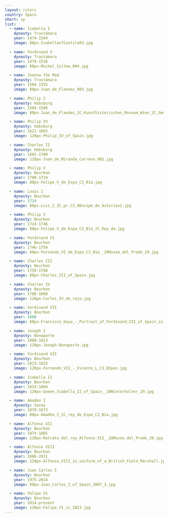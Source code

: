 ```yaml
---
layout: rulers
country: Spain
short: sp
list:
  - name: Isabella I
    dynasty: Trastámara
    year: 1474-1504
    image: 80px-IsabellaofCastile03.jpg

  - name: Ferdinand V
    dynasty: Trastámara
    year: 1479-1516
    image: 80px-Michel_Sittow_004.jpg

  - name: Joanna the Mad
    dynasty: Trastámara
    year: 1504-1555
    image: 80px-Juan_de_Flandes_003.jpg

  - name: Philip I
    dynasty: Habsburg
    year: 1504-1506
    image: 80px-Juan_de_Flandes_2C_Kunsthistorisches_Museum_Wien_2C_Gem_C3_A4ldegalerie_-_Philipp_der_Sch_C3_B6ne__281478-1506_29_-_GG_3872.jpg

  - name: Philip IV
    dynasty: Habsburg
    year: 1621-1665
    image: 120px-Philip_IV_of_Spain.jpg

  - name: Charles II
    dynasty: Habsburg
    year: 1665-1700
    image: 120px-Juan_de_Miranda_Carreno_002.jpg

  - name: Philip V
    dynasty: Bourbon
    year: 1700-1724
    image: 80px-Felipe_V_de_Espa_C3_B1a.jpg

  - name: Louis I
    dynasty: Bourbon
    year: 1724
    image: 80px-Luis_I_2C_pr_C3_ADncipe_de_Asturias2.jpg

  - name: Philip V
    dynasty: Bourbon
    year: 1724-1746
    image: 80px-Felipe_V_de_Espa_C3_B1a_2C_Rey_de.jpg

  - name: Ferdinand VI
    dynasty: Bourbon
    year: 1746-1759
    image: 80px-Fernando_VI_de_Espa_C3_B1a__28Museo_del_Prado_29.jpg

  - name: Charles III
    dynasty: Bourbon
    year: 1759-1788
    image: 80px-Charles_III_of_Spain.jpg

  - name: Charles IV
    dynasty: Bourbon
    year: 1788-1808
    image: 120px-Carlos_IV_de_rojo.jpg

  - name: Ferdinand VII
    dynasty: Bourbon
    year: 1808
    image: 80px-Francisco_Goya_-_Portrait_of_Ferdinand_VII_of_Spain_in_his_robes_of_state__281815_29_-_Prado.jpg

  - name: Joseph I
    dynasty: Bonaparte
    year: 1808-1813
    image: 120px-Joseph-Bonaparte.jpg

  - name: Ferdinand VII
    dynasty: Bourbon
    year: 1813-1833
    image: 120px-Fernando_VII_-_Vicente_L_C3_B3pez.jpg

  - name: Isabella II
    dynasty: Bourbon
    year: 1833-1868
    image: 120px-Queen_Isabella_II_of_Spain__28Winterhalter_29.jpg

  - name: Amadeo I
    dynasty: Savoy
    year: 1870-1873
    image: 80px-Amadeo_I_2C_rey_de_Espa_C3_B1a.jpg

  - name: Alfonso XII
    dynasty: Bourbon
    year: 1874-1885
    image: 120px-Retrato_del_rey_Alfonso_XII__28Museo_del_Prado_29.jpg

  - name: Alfonso XIII
    dynasty: Bourbon
    year: 1886-1931
    image: 120px-Alfonso_XIII_in_uniform_of_a_British_Field_Marshall.jpg

  - name: Juan Carlos I
    dynasty: Bourbon
    year: 1975-2014
    image: 80px-Juan_Carlos_I_of_Spain_2007_3.jpg

  - name: Felipe VI
    dynasty: Bourbon
    year: 2014-present
    image: 120px-Felipe_VI_in_2023.jpg
---
```

